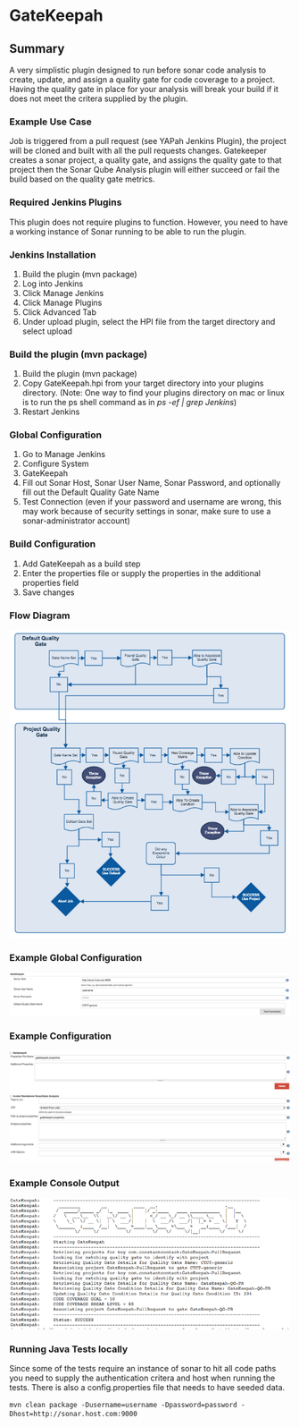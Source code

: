 GateKeepah
======
## Summary
A very simplistic plugin designed to run before sonar code analysis to create, update, and assign a quality gate for code coverage to a project.  Having the quality gate in place for your analysis will break your build if it does not meet the critera supplied by the plugin.

### Example Use Case
Job is triggered from a pull request (see YAPah Jenkins Plugin), the project will be cloned and built with all the pull requests changes.  Gatekeeper creates a sonar project, a quality gate, and assigns the quality gate to that project then the Sonar Qube Analysis plugin will either succeed or fail the build based on the quality gate metrics.  

### Required Jenkins Plugins
This plugin does not require plugins to function.  However, you need to have a working instance of Sonar running to be able to run the plugin. 

### Jenkins Installation
1. Build the plugin (mvn package)
2. Log into Jenkins
3. Click Manage Jenkins
4. Click Manage Plugins
5. Click Advanced Tab
6. Under upload plugin, select the HPI file from the target directory and select upload

### Build the plugin (mvn package)
1. Build the plugin (mvn package)
2. Copy GateKeepah.hpi from your target directory into your plugins directory. (Note: One way to find your plugins directory on mac or linux is to run the ps shell command as in _ps -ef | grep Jenkins_)
3. Restart Jenkins

### Global Configuration
1. Go to Manage Jenkins
2. Configure System
3. GateKeepah
4. Fill out Sonar Host, Sonar User Name, Sonar Password, and optionally fill out the Default Quality Gate Name
5. Test Connection (even if your password and username are wrong, this may work because of security settings in sonar, make sure to use a sonar-administrator account)

### Build Configuration
1. Add GateKeepah as a build step
2. Enter the properties file or supply the properties in the additional properties field
3. Save changes

### Flow Diagram
![alt tag](flow-diagram.png)

### Example Global Configuration
![alt tag](globalconfig-example.png)

### Example Configuration
![alt tag](config-example.png)

### Example Console Output
![alt tag](console-example.png)

### Running Java Tests locally
Since some of the tests require an instance of sonar to hit all code paths you need to supply the authentication critera and host when running the tests.  There is also a config.properties file that needs to have seeded data.  
```
mvn clean package -Dusername=username -Dpassword=password -Dhost=http://sonar.host.com:9000
```
